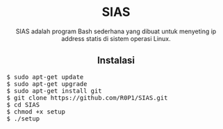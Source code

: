 <h1 align="center">SIAS</h1>
<p align="center">SIAS adalah program Bash sederhana yang dibuat untuk menyeting ip address statis di sistem operasi Linux.</p>
<h2 align="center">Instalasi</h2>
<pre>
$ sudo apt-get update
$ sudo apt-get upgrade
$ sudo apt-get install git
$ git clone https://github.com/R0P1/SIAS.git
$ cd SIAS
$ chmod +x setup
$ ./setup
</pre>
